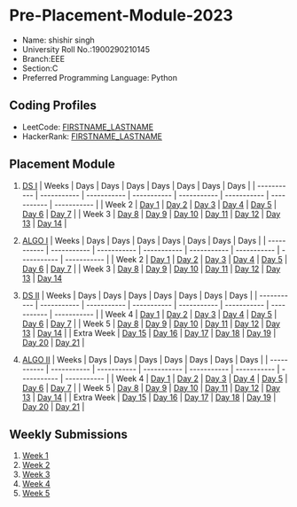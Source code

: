 # Pre-Placement-Module-2023

- Name: shishir singh
- University Roll No.:1900290210145
- Branch:EEE
- Section:C
- Preferred Programming Language: Python

## Coding Profiles
- LeetCode: [FIRSTNAME_LASTNAME](https://leetcode.com/shishirsingh2302/)
- HackerRank: [FIRSTNAME_LASTNAME](https://www.hackerrank.com/shishir_1923ei11)

## Placement Module
1. [DS I](https://github.com/shishir2302/Pre-Placement-Module-2023/tree/main/DS%20I)
    | Weeks | Days | Days | Days | Days | Days | Days | Days |
    | ----------- | ----------- | ----------- | ----------- | ----------- | ----------- | ----------- | ----------- | 
    | Week 2 | [Day 1](https://github.com/shishir2302/Pre-Placement-Module-2023/tree/main/DS%20I/Day%201) | [Day 2](https://github.com/shishir2302/Pre-Placement-Module-2023/tree/main/DS%20I/Day%202) | [Day 3](https://github.com/shishir2302/Pre-Placement-Module-2023/tree/main/DS%20I/Day%203) | [Day 4](https://github.com/shishir2302/Pre-Placement-Module-2023/tree/main/DS%20I/Day%204) | [Day 5](https://github.com/shishir2302/Pre-Placement-Module-2023/tree/main/DS%20I/Day%205) | [Day 6](https://github.com/shishir2302/Pre-Placement-Module-2023/tree/main/DS%20I/Day%206) | [Day 7](https://github.com/shishir2302/Pre-Placement-Module-2023/tree/main/DS%20I/Day%207) |
    | Week 3 | [Day 8](https://github.com/shishir2302/Pre-Placement-Module-2023/tree/main/DS%20I/Day%208) | [Day 9](https://github.com/shishir2302/Pre-Placement-Module-2023/tree/main/DS%20I/Day%209) | [Day 10](https://github.com/shishir2302/Pre-Placement-Module-2023/tree/main/DS%20I/Day%2010) | [Day 11](https://github.com/shishir2302/Pre-Placement-Module-2023/tree/main/DS%20I/Day%2011) | [Day 12](https://github.com/shishir2302/Pre-Placement-Module-2023/tree/main/DS%20I/Day%2012) | [Day 13](https://github.com/shishir2302/Pre-Placement-Module-2023/tree/main/DS%20I/Day%2013) | [Day 14](https://github.com/shishir2302/Pre-Placement-Module-2023/tree/main/DS%20I/Day%2014) |
    
2. [ALGO I](https://github.com/shishir2302/Pre-Placement-Module-2023/tree/main/ALGO%20I)
    | Weeks | Days | Days | Days | Days | Days | Days | Days |
    | ----------- | ----------- | ----------- | ----------- | ----------- | ----------- | ----------- | ----------- |
    | Week 2 | [Day 1](https://github.com/shishir2302/Pre-Placement-Module-2023/tree/main/ALGO%20I/Day%201) | [Day 2](https://github.com/shishir2302/Pre-Placement-Module-2023/tree/main/ALGO%20I/Day%202) | [Day 3](https://github.com/shishir2302/Pre-Placement-Module-2023/tree/main/ALGO%20I/Day%203) | [Day 4](https://github.com/shishir2302/Pre-Placement-Module-2023/tree/main/ALGO%20I/Day%204) | [Day 5](https://github.com/shishir2302/Pre-Placement-Module-2023/tree/main/ALGO%20I/Day%205) | [Day 6](https://github.com/shishir2302/Pre-Placement-Module-2023/tree/main/ALGO%20I/Day%206) | [Day 7](https://github.com/shishir2302/Pre-Placement-Module-2023/tree/main/ALGO%20I/Day%207) |
    | Week 3 | [Day 8](https://github.com/shishir2302/Pre-Placement-Module-2023/tree/main/ALGO%20I/Day%208) | [Day 9](https://github.com/shishir2302/Pre-Placement-Module-2023/tree/main/ALGO%20I/Day%209) | [Day 10](https://github.com/shishir2302/Pre-Placement-Module-2023/tree/main/ALGO%20I/Day%2010) | [Day 11](https://github.com/shishir2302/Pre-Placement-Module-2023/tree/main/ALGO%20I/Day%2011) | [Day 12](https://github.com/shishir2302/Pre-Placement-Module-2023/tree/main/ALGO%20I/Day%2012) | [Day 13](https://github.com/shishir2302/Pre-Placement-Module-2023/tree/main/ALGO%20I/Day%2013) | [Day 14](https://github.com/shishir2302/Pre-Placement-Module-2023/tree/main/ALGO%20I/Day%2014)  
    
3. [DS II](https://github.com/shishir2302/Pre-Placement-Module-2023/tree/main/DS%20II)
    | Weeks | Days | Days | Days | Days | Days | Days | Days |
    | ----------- | ----------- | ----------- | ----------- | ----------- | ----------- | ----------- | ----------- |
    | Week 4 | [Day 1](https://github.com/shishir2302/Pre-Placement-Module-2023/tree/main/DS%20II/Day%201) | [Day 2](https://github.com/shishir2302/Pre-Placement-Module-2023/tree/main/DS%20II/Day%202) | [Day 3](https://github.com/shishir2302/Pre-Placement-Module-2023/tree/main/DS%20II/Day%203) | [Day 4](https://github.com/shishir2302/Pre-Placement-Module-2023/tree/main/DS%20II/Day%204) | [Day 5](https://github.com/shishir2302/Pre-Placement-Module-2023/tree/main/DS%20II/Day%205) | [Day 6](https://github.com/shishir2302/Pre-Placement-Module-2023/tree/main/DS%20II/Day%206) | [Day 7](https://github.com/shishir2302/Pre-Placement-Module-2023/tree/main/DS%20II/Day%207) | 
    | Week 5 | [Day 8](https://github.com/shishir2302/Pre-Placement-Module-2023/tree/main/DS%20II/Day%208) | [Day 9](https://github.com/shishir2302/Pre-Placement-Module-2023/tree/main/DS%20II/Day%209) | [Day 10](https://github.com/shishir2302/Pre-Placement-Module-2023/tree/main/DS%20II/Day%2010) | [Day 11](https://github.com/shishir2302/Pre-Placement-Module-2023/tree/main/DS%20II/Day%2011) | [Day 12](https://github.com/shishir2302/Pre-Placement-Module-2023/tree/main/DS%20II/Day%2012) | [Day 13](https://github.com/shishir2302/Pre-Placement-Module-2023/tree/main/DS%20II/Day%2013) | [Day 14](https://github.com/shishir2302/Pre-Placement-Module-2023/tree/main/DS%20II/Day%2014) |
    | Extra Week | [Day 15](https://github.com/shishir2302/Pre-Placement-Module-2023/tree/main/DS%20II/Day%2015) | [Day 16](https://github.com/shishir2302/Pre-Placement-Module-2023/tree/main/DS%20II/Day%2016) | [Day 17](https://github.com/shishir2302/Pre-Placement-Module-2023/tree/main/DS%20II/Day%2017) | [Day 18](https://github.com/shishir2302/Pre-Placement-Module-2023/tree/main/DS%20II/Day%2018) | [Day 19](https://github.com/shishir2302/Pre-Placement-Module-2023/tree/main/DS%20II/Day%2019) | [Day 20](https://github.com/shishir2302/Pre-Placement-Module-2023/tree/main/DS%20II/Day%2020) | [Day 21](https://github.com/shishir2302/Pre-Placement-Module-2023/tree/main/DS%20II/Day%2021) |
    
4. [ALGO II](https://github.com/shishir2302/Pre-Placement-Module-2023/tree/main/ALGO%20II)
    | Weeks | Days | Days | Days | Days | Days | Days | Days |
    | ----------- | ----------- | ----------- | ----------- | ----------- | ----------- | ----------- | ----------- |
    | Week 4 | [Day 1](https://github.com/shishir2302/Pre-Placement-Module-2023/tree/main/ALGO%20II/Day%201) | [Day 2](https://github.com/shishir2302/Pre-Placement-Module-2023/tree/main/ALGO%20II/Day%202) | [Day 3](https://github.com/shishir2302/Pre-Placement-Module-2023/tree/main/ALGO%20II/Day%203) | [Day 4](https://github.com/shishir2302/Pre-Placement-Module-2023/tree/main/ALGO%20II/Day%204) | [Day 5](https://github.com/shishir2302/Pre-Placement-Module-2023/tree/main/ALGO%20II/Day%205) | [Day 6](https://github.com/shishir2302/Pre-Placement-Module-2023/tree/main/ALGO%20II/Day%206) | [Day 7](https://github.com/shishir2302/Pre-Placement-Module-2023/tree/main/ALGO%20II/Day%207) |
    | Week 5 | [Day 8](https://github.com/shishir2302/Pre-Placement-Module-2023/tree/main/ALGO%20II/Day%208) | [Day 9](https://github.com/shishir2302/Pre-Placement-Module-2023/tree/main/ALGO%20II/Day%209) | [Day 10](https://github.com/shishir2302/Pre-Placement-Module-2023/tree/main/ALGO%20II/Day%2010) | [Day 11](https://github.com/shishir2302/Pre-Placement-Module-2023/tree/main/ALGO%20II/Day%2011) | [Day 12](https://github.com/shishir2302/Pre-Placement-Module-2023/tree/main/ALGO%20II/Day%2012) | [Day 13](https://github.com/shishir2302/Pre-Placement-Module-2023/tree/main/ALGO%20II/Day%2013) | [Day 14](https://github.com/shishir2302/Pre-Placement-Module-2023/tree/main/ALGO%20II/Day%2014) |
    | Extra Week | [Day 15](https://github.com/shishir2302/Pre-Placement-Module-2023/tree/main/ALGO%20II/Day%2015) | [Day 16](https://github.com/shishir2302/Pre-Placement-Module-2023/tree/main/ALGO%20II/Day%2016) | [Day 17](https://github.com/shishir2302/Pre-Placement-Module-2023/tree/main/ALGO%20II/Day%2017) | [Day 18](https://github.com/shishir2302/Pre-Placement-Module-2023/tree/main/ALGO%20II/Day%2018) | [Day 19](https://github.com/shishir2302/Pre-Placement-Module-2023/tree/main/ALGO%20II/Day%2019) | [Day 20](https://github.com/shishir2302/Pre-Placement-Module-2023/tree/main/ALGO%20II/Day%2020) | [Day 21](https://github.com/shishir2302/Pre-Placement-Module-2023/tree/main/ALGO%20II/Day%2021) |

## Weekly Submissions
1. [Week 1](https://github.com/shishir2302/Pre-Placement-Module-2023/tree/main/Weekly%20Submissions/Week%201)
2. [Week 2](https://github.com/shishir2302/Pre-Placement-Module-2023/tree/main/Weekly%20Submissions/Week%202)
3. [Week 3](https://github.com/shishir2302/Pre-Placement-Module-2023/tree/main/Weekly%20Submissions/Week%203)
4. [Week 4](https://github.com/shishir2302/Pre-Placement-Module-2023/tree/main/Weekly%20Submissions/Week%204)
5. [Week 5](https://github.com/shishir2302/Pre-Placement-Module-2023/tree/main/Weekly%20Submissions/Week%205)
